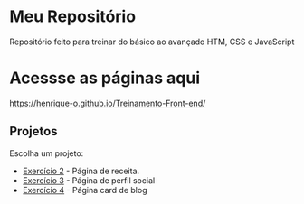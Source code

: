 # Meu Repositório

Repositório feito para treinar do básico ao avançado HTM, CSS e JavaScript

# Acessse as páginas aqui

https://henrique-o.github.io/Treinamento-Front-end/

## Projetos

Escolha um projeto:

- [Exercício 2](Pagina-de-receita-Treino-2/index.html/) - Página de receita.
- [Exercício 3](Pagina-de-perfil-social-Treino-3/index.html/) - Página de perfil social
- [Exercício 4](Pagina-de-blog-cartao-Treino-4/index.html/) - Página card de blog
